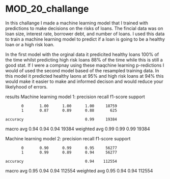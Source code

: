 # MOD_20_challange

In this challange I made a machine learning model that I trained with predictions to make decisions on the risks of loans.
The fincial data was on loan size, interest rate, borrower debt, and number of loans. I used this data to train a machine learning model to predict if a loan is going to be a healthy loan or a high risk loan.

In the first model with the orginal data it predicited healthy loans 100% of the time whilst predicting high risk loans 88% of the time while this is still a good stat. If I were a compnay using these maqchine learning p-redictions I would of used the second model based of the resampled training data. In this model it predicted healthy laons at 95% and high risk loans at 94% this would make it easier to make and informed decison and would reduce your likelyhood of errors.


results
Machine learning model 1:
precision    recall  f1-score   support

           0       1.00      1.00      1.00     18759
           1       0.87      0.89      0.88       625

    accuracy                           0.99     19384
   macro avg       0.94      0.94      0.94     19384
weighted avg       0.99      0.99      0.99     19384


Machine learning model 2:
 precision    recall  f1-score   support

           0       0.90      0.99      0.95     56277
           1       0.99      0.89      0.94     56277

    accuracy                           0.94    112554
   macro avg       0.95      0.94      0.94    112554
weighted avg       0.95      0.94      0.94    112554
